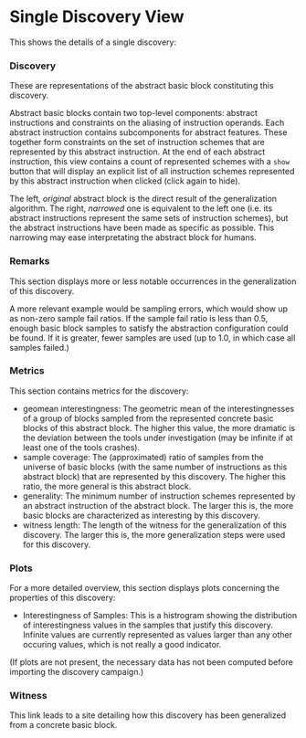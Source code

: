 # Single Discovery View

This shows the details of a single discovery:


### Discovery
These are representations of the abstract basic block constituting this discovery.

Abstract basic blocks contain two top-level components: abstract instructions and constraints on the aliasing of instruction operands.
Each abstract instruction contains subcomponents for abstract features.
These together form constraints on the set of instruction schemes that are represented by this abstract instruction.
At the end of each abstract instruction, this view contains a count of represented schemes with a `show` button that will display an explicit list of all instruction schemes represented by this abstract instruction when clicked (click again to hide).

The left, *original* abstract block is the direct result of the generalization algorithm.
The right, *narrowed* one is equivalent to the left one (i.e. its abstract instructions represent the same sets of instruction schemes), but the abstract instructions have been made as specific as possible.
This narrowing may ease interpretating the abstract block for humans.

### Remarks
This section displays more or less notable occurrences in the generalization of this discovery.

A more relevant example would be sampling errors, which would show up as non-zero sample fail ratios.
If the sample fail ratio is less than 0.5, enough basic block samples to satisfy the abstraction configuration could be found.
If it is greater, fewer samples are used (up to 1.0, in which case all samples failed.)

### Metrics

This section contains metrics for the discovery:

  - geomean interestingness: The geometric mean of the interestingnesses of a group of blocks sampled from the represented concrete basic blocks of this abstract block.
    The higher this value, the more dramatic is the deviation between the tools under investigation (may be infinite if at least one of the tools crashes).
  - sample coverage: The (approximated) ratio of samples from the universe of basic blocks (with the same number of instructions as this abstract block) that are represented by this discovery.
    The higher this ratio, the more general is this abstract block.
  - generality: The minimum number of instruction schemes represented by an abstract instruction of the abstract block.
    The larger this is, the more basic blocks are characterized as interesting by this discovery.
  - witness length: The length of the witness for the generalization of this discovery.
    The larger this is, the more generalization steps were used for this discovery.

### Plots

For a more detailed overview, this section displays plots concerning the properties of this discovery:

  - Interestingness of Samples: This is a histrogram showing the distribution of interestingness values in the samples that justify this discovery.
    Infinite values are currently represented as values larger than any other occuring values, which is not really a good indicator.

(If plots are not present, the necessary data has not been computed before importing the discovery campaign.)

### Witness
This link leads to a site detailing how this discovery has been generalized from a concrete basic block.


